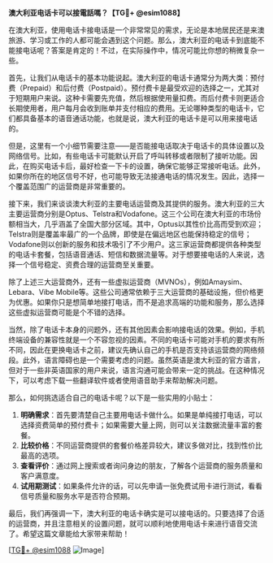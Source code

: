 **澳大利亚电话卡可以接電話嗎？【TG💪+ @esim1088】**

在澳大利亚，使用电话卡接电话是一个非常常见的需求，无论是本地居民还是来澳旅游、学习或工作的人都可能会遇到这个问题。那么，澳大利亚的电话卡到底能不能接电话呢？答案是肯定的！不过，在实际操作中，情况可能比你想的稍微复杂一些。

首先，让我们从电话卡的基本功能说起。澳大利亚的电话卡通常分为两大类：预付费（Prepaid）和后付费（Postpaid）。预付费卡是最受欢迎的选择之一，尤其对于短期用户来说。这种卡需要先充值，然后根据使用量扣费。而后付费卡则更适合长期使用者，用户每月会收到账单并支付相应的费用。无论哪种类型的电话卡，它们都具备基本的语音通话功能，也就是说，澳大利亚的电话卡是可以用来接电话的。

但是，这里有一个小细节需要注意——是否能接电话取决于电话卡的具体设置以及网络信号。比如，有些电话卡可能默认开启了呼叫转移或者限制了接听功能。因此，在购买电话卡后，最好检查一下卡的设置，确保它能够正常接听电话。此外，如果你所在的地区信号不好，也可能导致无法接通电话的情况发生。因此，选择一个覆盖范围广的运营商是非常重要的。

接下来，我们来谈谈澳大利亚的主要电话运营商及其提供的服务。澳大利亚的三大主要运营商分别是Optus、Telstra和Vodafone。这三个公司在澳大利亚的市场份额相当大，几乎涵盖了全国大部分区域。其中，Optus以其性价比高而受到欢迎；Telstra则是覆盖率最广的一个品牌，即使是在偏远地区也能保持稳定的信号；Vodafone则以创新的服务和技术吸引了不少用户。这三家运营商都提供各种类型的电话卡套餐，包括语音通话、短信和数据流量等。对于想要接电话的人来说，选择一个信号稳定、资费合理的运营商至关重要。

除了上述三大运营商外，还有一些虚拟运营商（MVNOs），例如Amaysim、Lebara、Vibe Mobile等。这些公司通常依赖于三大运营商的基础设施，但价格更为优惠。如果你只是想简单地接打电话，而不是追求高端的功能和服务，那么选择这些虚拟运营商可能是个不错的选择。

当然，除了电话卡本身的问题外，还有其他因素会影响接电话的效果。例如，手机终端设备的兼容性就是一个不容忽视的因素。不同的电话卡可能对手机的要求有所不同，因此在更换电话卡之前，建议先确认自己的手机是否支持该运营商的网络频段。此外，语言障碍也是一个需要考虑的问题。虽然英语是澳大利亚的官方语言，但对于一些非英语国家的用户来说，语言沟通可能会带来一定的挑战。在这种情况下，可以考虑下载一些翻译软件或者使用语音助手来帮助解决问题。

那么，如何挑选适合自己的电话卡呢？以下是一些实用的小贴士：

1. **明确需求**：首先要清楚自己主要用电话卡做什么。如果是单纯接打电话，可以选择资费简单的预付费卡；如果需要大量上网，则可以关注数据流量丰富的套餐。
2. **比较价格**：不同运营商提供的套餐价格差异较大，建议多做对比，找到性价比最高的选项。
3. **查看评价**：通过网上搜索或者询问身边的朋友，了解各个运营商的服务质量和客户满意度。
4. **试用期测试**：如果条件允许的话，可以先申请一张免费试用卡进行测试，看看信号质量和服务水平是否符合预期。

最后，我们再强调一下，澳大利亚的电话卡确实是可以接电话的。只要选择了合适的运营商，并且注意相关的设置问题，就可以顺利地使用电话卡来进行语音交流了。希望这篇文章能给大家带来帮助！

[[TG💪+ @esim1088](https://t.me/s/esim1088) ![Image](https://i.postimg.cc/4NQfJmqS/Snipaste-2025-05-13-00-14-12.png)]